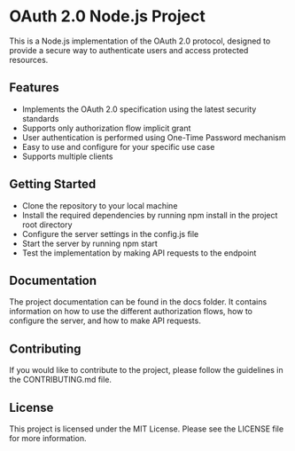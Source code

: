 # OAuth 2.0 Node.js Project

This is a Node.js implementation of the OAuth 2.0 protocol, designed to provide a secure way to authenticate users and access protected resources.

## Features

- Implements the OAuth 2.0 specification using the latest security standards
- Supports only authorization flow implicit grant
- User authentication is performed using One-Time Password mechanism
- Easy to use and configure for your specific use case
- Supports multiple clients
  
## Getting Started

- Clone the repository to your local machine
- Install the required dependencies by running npm install in the project root directory
- Configure the server settings in the config.js file
- Start the server by running npm start
- Test the implementation by making API requests to the endpoint


## Documentation

The project documentation can be found in the docs folder. It contains information on how to use the different authorization flows, how to configure the server, and how to make API requests.

## Contributing

If you would like to contribute to the project, please follow the guidelines in the CONTRIBUTING.md file.

## License
This project is licensed under the MIT License. Please see the LICENSE file for more information.
